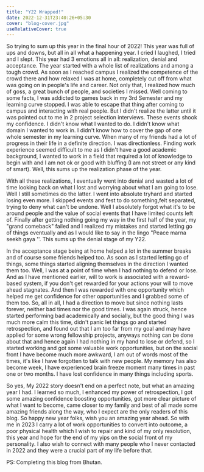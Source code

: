 ```yaml
---
title: "Y22 Wrapped!"
date: 2022-12-31T23:40:26+05:30
cover: "blog-cover.jpg"
useRelativeCover: true
---
```


So trying to sum up this year in the final hour of 2022! This year was full of ups and downs, but all in all what a happening year. I cried I laughed, I tried and I slept. This year had 3 emotions all in all: realization, denial and acceptance. The year started with a whole list of realizations and among a tough crowd. As soon as I reached campus I realized the competence of the crowd there and how relaxed I was at home, completely cut off from what was going on in people's life and career. Not only that, I realized how much of goss, a great bunch of people, and societies I missed. Well coming to some facts, I was addicted to games back in my 3rd Semester and my learning curve stopped. I was able to escape that thing after coming to campus and interacting with real people. But I didn't realize the latter until it was pointed out to me in 2 project selection interviews. These events shook my confidence. I didn't know what I wanted to do. I didn't know what domain I wanted to work in. I didn't know how to cover the gap of one whole semester in my learning curve. When many of my friends had a lot of progress in their life in a definite direction. I was directionless. Finding work experience seemed difficult to me as I didn't have a good academic background, I wanted to work in a field that required a lot of knowledge to begin with and I am not ok or good with bluffing (I am not street or any kind of smart). Well, this sums up the realization phase of the year.

With all these realizations, I eventually went into denial and wasted a lot of time looking back on what I lost and worrying about what I am going to lose. Well I still sometimes do the latter. I went into absolute tryhard and started losing even more. I skipped events and fest to do something,felt separated, trying to deny what can't be undone. Well I absolutely forgot what it's to be around people and the value of social events that I have limited counts left of. Finally after getting nothing going my way in the first half of the year, my "grand comeback" failed and  I realized my mistakes and started letting go of things eventually and as I would like to say in the lingo "Peace marna seekh gaya ''. This sums up the denial stage of my Y22.

In the acceptance stage being at home helped a lot in the summer breaks and of course some friends helped too. As soon as I started letting go of things, some things started aligning themselves in the direction I wanted them too. Well, I was at a point of time when I had nothing to defend or lose. And as I have mentioned earlier, will to work is associated with a reward-based system, if you don't get rewarded for your actions your will to move ahead stagnates. And then I was rewarded with one opportunity which helped me get confidence for other opportunities and I grabbed some of them too. So, all in all, I had a direction to move but since nothing lasts forever, neither bad times nor the good times. I was again struck, hence started performing bad academically and socially, but the good thing I was much more calm this time, didn't panic let things go and started retrospection, and found out that I am too far from my goal and may have applied for some wrong fellowship projects, anyways nothing can be done about that and hence again I had nothing in my hand to lose or defend, so I started working and got some valuable work opportunities, but on the social front I have become much more awkward, I am out of words most of the times, it's like I have forgotten to talk with new people. My memory has also become week, I have experienced brain freeze moment many times in past one or two months. I have lost confidence in many things including sports.

So yes, My 2022 story doesn't end on a perfect note, but what an amazing year I had. I learned so much, I enhanced my power of retrospection, I got some amazing confidence boosting opportunities, got more clear picture of what I want to become, came closer to my family and best of all made some amazing friends along the way, who I expect are the only readers of this blog. So happy new year folks, wish you an amazing year ahead. So with me in 2023 I carry a lot of work opportunities to convert into outcome, a poor physical health which I wish to repair and kind of my only resolution, this year and hope for the end of my yips on the social front of my personality. I also wish to connect with many people who I never contacted in 2022 and they were a crucial part of my life before that.

PS: Completing this blog from Bhutan.


